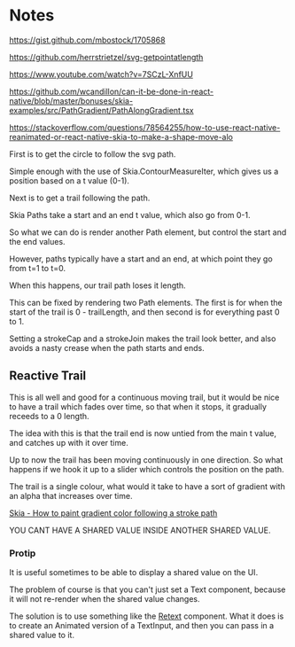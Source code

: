 # Notes

https://gist.github.com/mbostock/1705868

https://github.com/herrstrietzel/svg-getpointatlength

https://www.youtube.com/watch?v=7SCzL-XnfUU

https://github.com/wcandillon/can-it-be-done-in-react-native/blob/master/bonuses/skia-examples/src/PathGradient/PathAlongGradient.tsx

https://stackoverflow.com/questions/78564255/how-to-use-react-native-reanimated-or-react-native-skia-to-make-a-shape-move-alo



First is to get the circle to follow the svg path.

Simple enough with the use of Skia.ContourMeasureIter, which gives us a position based on a t value (0-1).

Next is to get a trail following the path.

Skia Paths take a start and an end t value, which also go from 0-1.

So what we can do is render another Path element, but control the start and the end values.

However, paths typically have a start and an end, at which point they go from t=1 to t=0.

When this happens, our trail path loses it length.

This can be fixed by rendering two Path elements. The first is for when the start of the trail is 0 - trailLength, and then second is for everything past 0 to 1.

Setting a strokeCap and a strokeJoin makes the trail look better, and also avoids a nasty crease when the path starts and ends.


## Reactive Trail

This is all well and good for a continuous moving trail, but it would be nice to have a trail which fades over time, so that when it stops, it gradually receeds to a 0 length.

The idea with this is that the trail end is now untied from the main t value, and catches up with it over time.

<insert description of how to do this>



Up to now the trail has been moving continuously in one direction. So what happens if we hook it up to a slider which controls the position on the path.



The trail is a single colour, what would it take to have a sort of gradient with an alpha that increases over time.



[Skia - How to paint gradient color following a stroke path](https://groups.google.com/g/skia-discuss/c/gQvvYusrqTY)



YOU CANT HAVE A SHARED VALUE INSIDE ANOTHER SHARED VALUE.


### Protip

It is useful sometimes to be able to display a shared value on the UI.

The problem of course is that you can't just set a Text component, because it will not re-render when the shared value changes.

The solution is to use something like the [Retext](https://github.com/wcandillon/react-native-redash/blob/master/src/ReText.tsx) component.
What it does is to create an Animated version of a TextInput, and then you can pass in a shared value to it.


